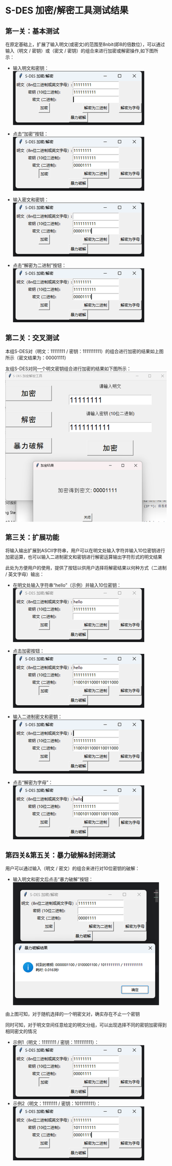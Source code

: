 # S-DES 加密/解密工具测试结果

## 第一关：基本测试

在原定基础上，扩展了输入明文(或密文)的范围至8nbit(即8的倍数位），可以通过输入（明文 / 密钥）或（密文 / 密钥）的组合来进行加密或解密操作,如下图所示：

- 输入明文和密钥：
![image](step_one_first_pic.png)
- 点击“加密”按钮：
![image](step_one_second_pic.png)

- 输入密文和密钥：
![image](step_one_third_pic.png)
- 点击“解密为二进制”按钮：
![image](step_one_fourth_pic.png)

## 第二关：交叉测试

本组S-DES对（明文：11111111 / 密钥：1111111111）的组合进行加密的结果如上图所示（密文结果为：00001111）

友组S-DES对同一个明文密钥组合进行加密的结果如下图所示：
![image](step_two_first_pic.png)

## 第三关：扩展功能

将输入输出扩展到ASCII字符串，用户可以在明文处输入字符并输入10位密钥进行加密运算，也可以输入二进制密文和密钥进行解密运算输出字符形式的明文结果

此处为方便用户的使用，提供了按钮以供用户选择将解密结果以何种方式（二进制 / 英文字母）输出：

- 在明文处输入字符串“hello”（示例）并输入10位密钥：
![image](step_three_first_pic.png)
- 点击加密按钮：
![image](step_three_second_pic.png)

- 输入二进制密文和密钥：
![image](step_three_third_pic.png)
- 点击“解密为字母”：
![image](step_three_fourth_pic.png)

## 第四关&第五关：暴力破解&封闭测试

用户可以通过输入（明文 / 密文）的组合来进行对10位密钥的破解：

- 输入明文和密文后点击“暴力破解”按钮：
![image](step_four_first_pic.png)

由上图可知，对于随机选择的一个明密文对，确实存在不止一个密钥

同时可知，对于明文空间任意给定的明文分组，可以出现选择不同的密钥加密得到相同密文的情况

- 示例1（明文：11111111 / 密钥：1111111111）：
![image](step_one_second_pic.png)
- 示例2（明文：11111111 / 密钥：1011111111）：
![image](step_four_second_pic.png)
